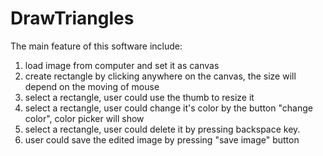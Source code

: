 # DrawTriangles
The main feature of this software include: 
1. load image from computer and set it as canvas
2. create rectangle by clicking anywhere on the canvas, the size will depend on the moving of mouse
3. select a rectangle, user could use the thumb to resize it
4. select a rectangle, user could change it's color by the button "change color", color picker will show
5. select a rectangle, user could delete it by pressing backspace key.
6. user could save the edited image by pressing "save image" button
